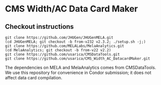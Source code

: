 # CMS Width/AC Data Card Maker

## Checkout instructions

```
git clone https://github.com/JHUGen/JHUGenMELA.git
(cd JHUGenMELA; git checkout -b from-v232 v2.3.2; ./setup.sh -j;)
git clone https://github.com/MELALabs/MelaAnalytics.git
(cd MelaAnalytics; git checkout -b from-v22 v2.2)
git clone https://github.com/usarica/CMSDataTools.git
git clone https://github.com/usarica/CMS_Width_AC_DatacardMaker.git
```

The dependencies on MELA and MelaAnalytics comes from CMSDataTools.
We use this repository for convenience in Condor submission; it does not affect data card compilation.
